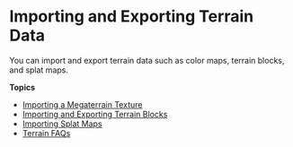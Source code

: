 # Importing and Exporting Terrain Data<a name="terrain-import-data"></a>

You can import and export terrain data such as color maps, terrain blocks, and splat maps\.

**Topics**
+ [Importing a Megaterrain Texture](terrain-import-color-megaterrain.md)
+ [Importing and Exporting Terrain Blocks](terrain-import.md)
+ [Importing Splat Maps](terrain-splat-maps.md)
+ [Terrain FAQs](terrain-troubleshoot.md)